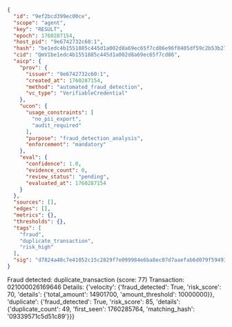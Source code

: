 ```json
{
  "id": "9ef2bcd399ec00ce",
  "scope": "agent",
  "key": "RESULT",
  "epoch": 1760287154,
  "host_pid": "9e6742732c60:1",
  "hash": "be1edc4b1551885c445d1a002d8a69ec65f7cd86e96f0405df59c2b53b279619",
  "cid": "QmV1be1edc4b1551885c445d1a002d8a69ec65f7cd86",
  "aicp": {
    "prov": {
      "issuer": "9e6742732c60:1",
      "created_at": 1760287154,
      "method": "automated_fraud_detection",
      "vc_type": "VerifiableCredential"
    },
    "ucon": {
      "usage_constraints": [
        "no_pii_export",
        "audit_required"
      ],
      "purpose": "fraud_detection_analysis",
      "enforcement": "mandatory"
    },
    "eval": {
      "confidence": 1.0,
      "evidence_count": 0,
      "review_status": "pending",
      "evaluated_at": 1760287154
    }
  },
  "sources": [],
  "edges": [],
  "metrics": {},
  "thresholds": {},
  "tags": [
    "fraud",
    "duplicate_transaction",
    "risk_high"
  ],
  "sig": "d7824a48c7e41052c15c2829f7e099984e6ba8ec07d7aaefab6d079f59493446"
}
```

Fraud detected: duplicate_transaction (score: 77)
Transaction: 021000026169646
Details: {'velocity': {'fraud_detected': True, 'risk_score': 70, 'details': {'total_amount': 14901700, 'amount_threshold': 10000000}}, 'duplicate': {'fraud_detected': True, 'risk_score': 85, 'details': {'duplicate_count': 49, 'first_seen': 1760285764, 'matching_hash': '09339571c5d51c89'}}}